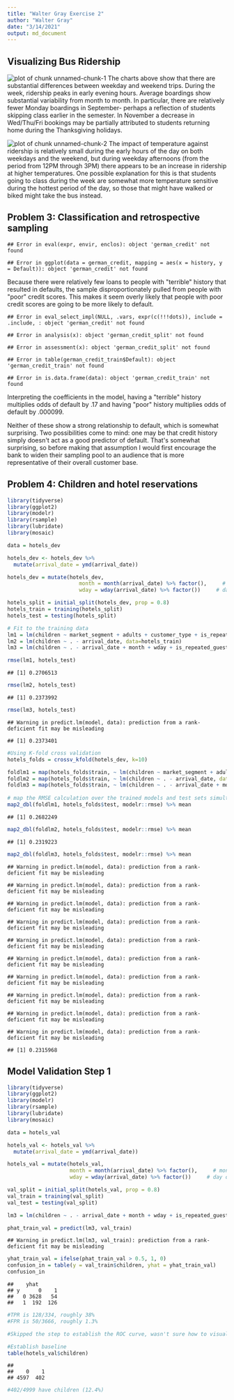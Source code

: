 ```yaml
---
title: "Walter Gray Exercise 2"
author: "Walter Gray"
date: "3/14/2021"
output: md_document
---
```

## Visualizing Bus Ridership

![plot of chunk unnamed-chunk-1](figure/unnamed-chunk-1-1.png)
The charts above show that there are substantial differences between weekday and weekend trips. During the week, ridership peaks in early evening hours. Average boardings show substantial variability from month to month. In particular, there are relatively fewer Monday boardings in September- perhaps a reflection of students skipping class earlier in the semester. In November a decrease in Wed/Thu/Fri bookings may be partially attributed to students returning home during the Thanksgiving holidays.

![plot of chunk unnamed-chunk-2](figure/unnamed-chunk-2-1.png)
The impact of temperature against ridership is relatively small during the early hours of the day on both weekdays and the weekend, but during weekday afternoons (from the period from 12PM through 3PM) there appears to be an increase in ridership at higher temperatures. One possible explanation for this is that students going to class during the week are somewhat more temperature sensitive during the hottest period of the day, so those that might have walked or biked might take the bus instead.

## Problem 3: Classification and retrospective sampling

```
## Error in eval(expr, envir, enclos): object 'german_credit' not found
```

```
## Error in ggplot(data = german_credit, mapping = aes(x = history, y = Default)): object 'german_credit' not found
```

Because there were relatively few loans to people with "terrible" history that resulted in defaults, the sample disproportionately pulled from people with "poor" credit scores. This makes it seem overly likely that people with poor credit scores are going to be more likely to default. 


```
## Error in eval_select_impl(NULL, .vars, expr(c(!!!dots)), include = .include, : object 'german_credit' not found
```

```
## Error in analysis(x): object 'german_credit_split' not found
```

```
## Error in assessment(x): object 'german_credit_split' not found
```

```
## Error in table(german_credit_train$Default): object 'german_credit_train' not found
```

```
## Error in is.data.frame(data): object 'german_credit_train' not found
```

Interpreting the coefficients in the model, having a "terrible" history multiplies odds of default by .17 and having "poor" history multiplies odds of default by .000099. 

Neither of these show a strong relationship to default, which is somewhat surprising. Two possibilities come to mind: one may be that credit history simply doesn't act as a good predictor of default. That's somewhat surprising, so before making that assumption I would first encourage the bank to widen their sampling pool to an audience that is more representative of their overall customer base. 

## Problem 4: Children and hotel reservations

```r
library(tidyverse)
library(ggplot2)
library(modelr)
library(rsample)
library(lubridate)
library(mosaic)

data = hotels_dev

hotels_dev <- hotels_dev %>% 
  mutate(arrival_date = ymd(arrival_date))

hotels_dev = mutate(hotels_dev, 
                       month = month(arrival_date) %>% factor(),     # month of day
                       wday = wday(arrival_date) %>% factor())     # day of week (1 = Monday)

hotels_split = initial_split(hotels_dev, prop = 0.8)
hotels_train = training(hotels_split)
hotels_test = testing(hotels_split)

# Fit to the training data
lm1 = lm(children ~ market_segment + adults + customer_type + is_repeated_guest, data=hotels_train)
lm2 = lm(children ~ . - arrival_date, data=hotels_train)
lm3 = lm(children ~ . - arrival_date + month + wday + is_repeated_guest*reserved_room_type, data=hotels_train)

rmse(lm1, hotels_test)
```

```
## [1] 0.2706513
```

```r
rmse(lm2, hotels_test)
```

```
## [1] 0.2373992
```

```r
rmse(lm3, hotels_test)
```

```
## Warning in predict.lm(model, data): prediction from a rank-deficient fit may be misleading
```

```
## [1] 0.2373401
```

```r
#Using K-fold cross validation
hotels_folds = crossv_kfold(hotels_dev, k=10)

foldlm1 = map(hotels_folds$train, ~ lm(children ~ market_segment + adults + customer_type + is_repeated_guest, data=hotels_train))
foldlm2 = map(hotels_folds$train, ~ lm(children ~ . - arrival_date, data=hotels_train))
foldlm3 = map(hotels_folds$train, ~ lm(children ~ . - arrival_date + month + wday + is_repeated_guest*reserved_room_type, data=hotels_train))
                
# map the RMSE calculation over the trained models and test sets simultaneously
map2_dbl(foldlm1, hotels_folds$test, modelr::rmse) %>% mean
```

```
## [1] 0.2682249
```

```r
map2_dbl(foldlm2, hotels_folds$test, modelr::rmse) %>% mean
```

```
## [1] 0.2319223
```

```r
map2_dbl(foldlm3, hotels_folds$test, modelr::rmse) %>% mean
```

```
## Warning in predict.lm(model, data): prediction from a rank-deficient fit may be misleading

## Warning in predict.lm(model, data): prediction from a rank-deficient fit may be misleading

## Warning in predict.lm(model, data): prediction from a rank-deficient fit may be misleading

## Warning in predict.lm(model, data): prediction from a rank-deficient fit may be misleading

## Warning in predict.lm(model, data): prediction from a rank-deficient fit may be misleading

## Warning in predict.lm(model, data): prediction from a rank-deficient fit may be misleading

## Warning in predict.lm(model, data): prediction from a rank-deficient fit may be misleading

## Warning in predict.lm(model, data): prediction from a rank-deficient fit may be misleading

## Warning in predict.lm(model, data): prediction from a rank-deficient fit may be misleading

## Warning in predict.lm(model, data): prediction from a rank-deficient fit may be misleading
```

```
## [1] 0.2315968
```

## Model Validation Step 1 

```r
library(tidyverse)
library(ggplot2)
library(modelr)
library(rsample)
library(lubridate)
library(mosaic)

data = hotels_val

hotels_val <- hotels_val %>% 
  mutate(arrival_date = ymd(arrival_date))

hotels_val = mutate(hotels_val, 
                    month = month(arrival_date) %>% factor(),     # month of day
                    wday = wday(arrival_date) %>% factor())     # day of week (1 = Monday)

val_split = initial_split(hotels_val, prop = 0.8)
val_train = training(val_split)
val_test = testing(val_split)

lm3 = lm(children ~ . - arrival_date + month + wday + is_repeated_guest*reserved_room_type, data=val_train)

phat_train_val = predict(lm3, val_train)
```

```
## Warning in predict.lm(lm3, val_train): prediction from a rank-deficient fit may be misleading
```

```r
yhat_train_val = ifelse(phat_train_val > 0.5, 1, 0)
confusion_in = table(y = val_train$children, yhat = yhat_train_val)
confusion_in
```

```
##    yhat
## y      0    1
##   0 3628   54
##   1  192  126
```

```r
#TPR is 128/334, roughly 38%
#FPR is 50/3666, roughly 1.3%

#Skipped the step to establish the ROC curve, wasn't sure how to visually represent that

#Establish baseline
table(hotels_val$children)
```

```
## 
##    0    1 
## 4597  402
```

```r
#402/4999 have children (12.4%)
```

